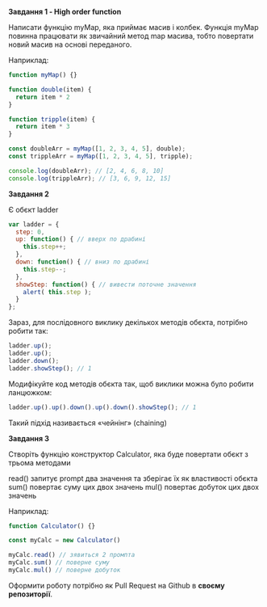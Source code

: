 **Завдання 1 - High order function**

Написати функцію myMap, яка приймає масив і колбек. Функція myMap повинна працювати як звичайний метод map масива, тобто повертати новий масив на основі переданого.

Наприклад:

```javascript
function myMap() {}

function double(item) {
  return item * 2
}

function tripple(item) {
  return item * 3
}

const doubleArr = myMap([1, 2, 3, 4, 5], double);
const trippleArr = myMap([1, 2, 3, 4, 5], tripple);

console.log(doubleArr); // [2, 4, 6, 8, 10]
console.log(trippleArr); // [3, 6, 9, 12, 15]
```

**Завдання 2**

Є обєкт ladder

```javascript
var ladder = {
  step: 0,
  up: function() { // вверх по драбині
    this.step++;
  },
  down: function() { // вниз по драбині
    this.step--;
  },
  showStep: function() { // вивести поточне значення
    alert( this.step );
  }
};
```

Зараз, для послідовного виклику декількох методів обєкта, потрібно робити так:

```javascript
ladder.up();
ladder.up();
ladder.down();
ladder.showStep(); // 1
```

Модифікуйте код методів обєкта так, щоб виклики можна було робити ланцюжком:
```javascript
ladder.up().up().down().up().down().showStep(); // 1
```
Такий підхід називається «чейнінг» (chaining)

**Завдання 3**

Створіть функцію конструктор Calculator, яка буде повертати обєкт з трьома методами 

read() запитує prompt два значення та зберігає їх як властивості обєкта
sum() повертає суму цих двох значень
mul() повертає добуток цих двох значень

Наприклад:

```javascript
function Calculator() {}

const myCalc = new Calculator()

myCalc.read() // зявиться 2 промпта
myCalc.sum() // поверне суму
myCalc.mul() // поверне добуток
```

Оформити роботу потрібно як Pull Request на Github в **своєму репозиторії**.